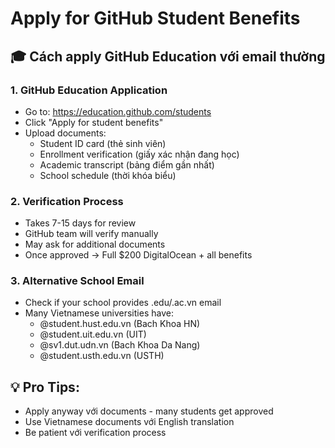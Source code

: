 # Apply for GitHub Student Benefits

## 🎓 Cách apply GitHub Education với email thường

### 1. GitHub Education Application
- Go to: https://education.github.com/students
- Click "Apply for student benefits"  
- Upload documents:
  - Student ID card (thẻ sinh viên)
  - Enrollment verification (giấy xác nhận đang học)
  - Academic transcript (bảng điểm gần nhất)
  - School schedule (thời khóa biểu)

### 2. Verification Process
- Takes 7-15 days for review
- GitHub team will verify manually
- May ask for additional documents
- Once approved → Full $200 DigitalOcean + all benefits

### 3. Alternative School Email
- Check if your school provides .edu/.ac.vn email
- Many Vietnamese universities have:
  - @student.hust.edu.vn (Bach Khoa HN)
  - @student.uit.edu.vn (UIT)  
  - @sv1.dut.udn.vn (Bach Khoa Da Nang)
  - @student.usth.edu.vn (USTH)

## 💡 Pro Tips:
- Apply anyway với documents - many students get approved
- Use Vietnamese documents với English translation
- Be patient với verification process